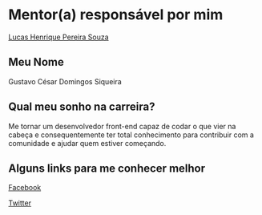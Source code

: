 # Mentor(a) responsável por mim

[Lucas Henrique Pereira Souza](/profiles/mentors/profiles/lucas_henrique.md)

## Meu Nome

Gustavo César Domingos Siqueira

## Qual meu sonho na carreira?

Me tornar um desenvolvedor front-end capaz de codar o que vier na cabeça e consequentemente ter total conhecimento para contribuir com a comunidade e ajudar quem estiver começando.

## Alguns links para me conhecer melhor

[Facebook](https://www.facebook.com/GuhhSiqueira)

[Twitter](https://twitter.com/Guhh_Siqueira)

